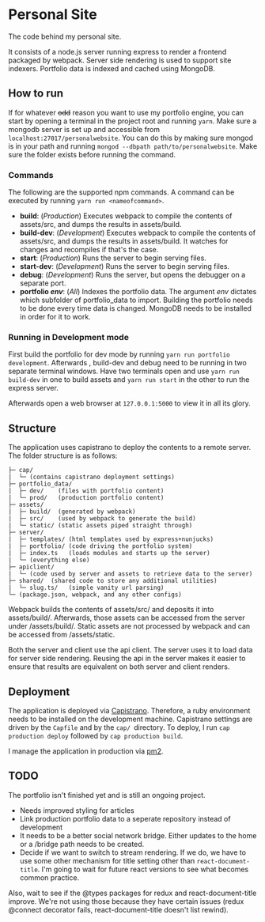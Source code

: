 # Personal Site
The code behind my personal site.

It consists of a node.js server running express to render a frontend packaged by webpack. Server side rendering is used to support site indexers. Portfolio data is indexed and cached using MongoDB.

## How to run
If for whatever ~~odd~~ reason you want to use my portfolio engine, you can start by opening a terminal in the project root and running `yarn`. Make sure a mongodb server is set up and accessible from `localhost:27017/personalwebsite`. You can do this by making sure mongod is in your path and running `mongod --dbpath path/to/personalwebsite`. Make sure the folder exists before running the command.

### Commands
The following are the supported npm commands. A command can be executed by running `yarn run <nameofcommand>`. 
- **build**: (*Production*) Executes webpack to compile the contents of assets/src, and dumps the results in assets/build.  
- **build-dev**: (*Development*) Executes webpack to compile the contents of assets/src, and dumps the results in assets/build. It watches for changes and recompiles if that's the case.
- **start**: (*Production*) Runs the server to begin serving files.
- **start-dev**: (*Development*) Runs the server to begin serving files.
- **debug**: (*Development*) Runs the server, but opens the debugger on a separate port.
- **portfolio *env***: (*All*) Indexes the portfolio data. The argument *env* dictates which subfolder of portfolio_data to import. Building the portfolio needs to be done every time data is changed. MongoDB needs to be installed in order for it to work.

### Running in Development mode
First build the portfolio for dev mode by running `yarn run portfolio development`. Afterwards , build-dev and debug need to be running in two separate terminal windows. Have two terminals open and use `yarn run build-dev` in one to build assets and `yarn run start` in the other to run the express server.

Afterwards open a web browser at `127.0.0.1:5000` to view it in all its glory.

## Structure

The application uses capistrano to deploy the contents to a remote server. The folder structure is as follows:
```
├─ cap/ 
|  └─ (contains capistrano deployment settings)
├─ portfolio_data/
|  ├─ dev/    (files with portfolio content)
|  └─ prod/   (production portfolio content)
├─ assets/
|  ├─ build/  (generated by webpack)
|  ├─ src/    (used by webpack to generate the build)
|  └─ static/ (static assets piped straight through)
├─ server/
|  ├─ templates/ (html templates used by express+nunjucks)
|  ├─ portfolio/ (code driving the portfolio system)
|  ├─ index.ts   (loads modules and starts up the server)
|  └─ (everything else)
├─ apiclient/
|  └─ (code used by server and assets to retrieve data to the server)
├─ shared/  (shared code to store any additional utilities)
|  └─ slug.ts/   (simple vanity url parsing)
└─ (package.json, webpack, and any other configs) 
```
Webpack builds the contents of assets/src/ and deposits it into assets/build/. Afterwards, those assets can be accessed from the server under /assets/build/. Static assets are not processed by webpack and can be accessed from /assets/static.

Both the server and client use the api client. The server uses it to load data for server side rendering. Reusing the api in the server makes it easier to ensure that results are equivalent on both server and client renders. 

## Deployment
The application is deployed via [Capistrano](http://capistranorb.com/documentation/getting-started/installation/). Therefore, a ruby environment needs to be installed on the development machine. Capistrano settings are driven by the `Capfile` and by the `cap/ `directory. To deploy, I run `cap production deploy` followed by `cap production build`.

I manage the application in production via [pm2](http://pm2.keymetrics.io/).

## TODO

The portfolio isn't finished yet and is still an ongoing project.

- Needs improved styling for articles
- Link production portfolio data to a seperate repository instead of development
- It needs to be a better social network bridge. Either updates to the home or a /bridge path needs to be created.
- Decide if we want to switch to stream rendering. If we do, we have to use some other mechanism for title setting other than `react-document-title`. I'm going to wait for future react versions to see what becomes common practice.

Also, wait to see if the @types packages for redux and react-document-title improve. We're not using those because they have certain issues (redux @connect decorator fails, react-document-title doesn't list rewind).